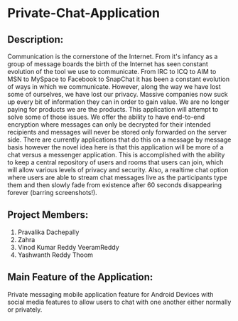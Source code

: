 # Private-Chat-Application

## Description:
Communication is the cornerstone of the Internet. From it's infancy as a group of message boards the birth of the Internet has seen constant evolution of the tool we use to communicate. From IRC to ICQ to AIM to MSN to MySpace to Facebook to SnapChat it has been a constant evolution of ways in which we communicate. However, along the way we have lost some of ourselves, we have lost our privacy. Massive companies now suck up every bit of information they can in order to gain value. We are no longer paying for products we are the products. This application will attempt to solve some of those issues. We offer the ability to have end-to-end encryption where messages can only be decrypted for their intended recipients and messages will never be stored only forwarded on the server side. There are currently applications that do this on a message by message basis however the novel idea here is that this application will be more of a chat versus a messenger application. This is accomplished with the ability to keep a central repository of users and rooms that users can join, which will allow various levels of privacy and security. Also, a realtime chat option where users are able to stream chat messages live as the participants type them and then slowly fade from existence after 60 seconds disappearing forever (barring screenshots!).

## Project Members:
1. Pravalika Dachepally
2. Zahra
3. Vinod Kumar Reddy VeeramReddy
4. Yashwanth Reddy Thoom

## Main Feature of the Application:
Private messaging mobile application feature for Android Devices with social media features to allow users to chat with one another either normally or privately.
